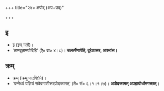 +++
title="२४० अपोद् (अप+उद्)"

+++

## इ
- इ (इण् गतौ)।
- 'तामब्रूतामपोदिहि' (ऐ० ब्रा० ४।८)। **उत्कर्षेणापेहि, दूरेऽपसर, अपध्वंस।**

## क्रम्
- क्रम् (क्रमु पादविक्षेपे)।
- 'यन्मेध्यं यज्ञियं सदेवमासीत्तदपोदक्रामत्' (तै० सं० ६।१।१।७)। **अपोदक्रामत् अपहायोर्ध्वमगच्छत्।**
